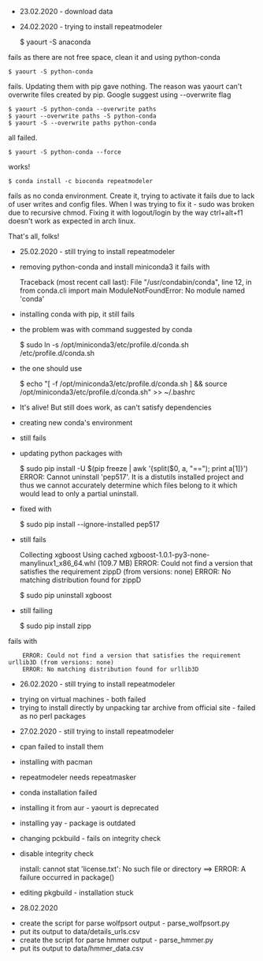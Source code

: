 * 23.02.2020 - download data
* 24.02.2020 - trying to install repeatmodeler

    $ yaourt -S anaconda

fails as there are not free space, clean it and using python-conda

    $ yaourt -S python-conda
    
fails. Updating them with pip gave nothing.
The reason was yaourt can't overwrite files created by pip. Google suggest 
using --overwrite flag

    $ yaourt -S python-conda --overwrite paths
    $ yaourt --overwrite paths -S python-conda
    $ yaourt -S --overwrite paths python-conda

all failed.

    $ yaourt -S python-conda --force
    
works!

    $ conda install -c bioconda repeatmodeler

fails as no conda environment. Create it, trying to activate it fails due to
lack of user writes and config files. When I was trying to fix it - sudo was 
broken due to recursive chmod. Fixing it with logout/login by the way 
ctrl+alt+f1 doesn't work as expected in arch linux.

That's all, folks!

* 25.02.2020 - still trying to install repeatmodeler
 
- removing python-conda and install miniconda3 it fails with
        
        
    Traceback (most recent call last):
      File "/usr/condabin/conda", line 12, in <module>
        from conda.cli import main
          ModuleNotFoundError: No module named 'conda'

- installing conda with pip, it still fails
- the problem was with command suggested by conda
    
    
    $ sudo ln -s /opt/miniconda3/etc/profile.d/conda.sh /etc/profile.d/conda.sh

- the one should use
    
    
    $ echo "[ -f /opt/miniconda3/etc/profile.d/conda.sh ] && source /opt/miniconda3/etc/profile.d/conda.sh" >> ~/.bashrc
    
- It's alive! But still does work, as can't satisfy dependencies
    
- creating new conda's environment
- still fails
- updating python packages with 
    
    
    $ sudo pip install -U $(pip freeze | awk '{split($0, a, "=="); print a[1]}')
    ERROR: Cannot uninstall 'pep517'. It is a distutils installed project and thus we cannot accurately determine which files belong to it which would lead to only a partial uninstall.
    
- fixed with
    
    
    $ sudo pip install --ignore-installed pep517
    
- still fails
    
    
    Collecting xgboost
      Using cached xgboost-1.0.1-py3-none-manylinux1_x86_64.whl (109.7 MB)
    ERROR: Could not find a version that satisfies the requirement zippD (from versions: none)
    ERROR: No matching distribution found for zippD
    
    $ sudo pip uninstall xgboost

- still failing
    
    $ sudo pip install zipp
    
fails with
     
        ERROR: Could not find a version that satisfies the requirement urllib3D (from versions: none)
        ERROR: No matching distribution found for urllib3D
       
* 26.02.2020 - still trying to install repeatmodeler

- trying on virtual machines - both failed
- trying to install directly by unpacking tar archive from official site - failed as no perl packages

* 27.02.2020 - still trying to install repeatmodeler

- cpan failed to install them    
- installing with pacman
- repeatmodeler needs repeatmasker
- conda installation failed
- installing it from aur - yaourt is deprecated
- installing yay - package is outdated
- changing pckbuild - fails on integrity check
- disable integrity check
    
    
    install: cannot stat 'license.txt': No such file or directory
    ==> ERROR: A failure occurred in package()

- editing pkgbuild - installation stuck

* 28.02.2020

- create the script for parse wolfpsort output - parse_wolfpsort.py
- put its output to data/details_urls.csv
- create the script for parse hmmer output - parse_hmmer.py
- put its output to data/hmmer_data.csv
